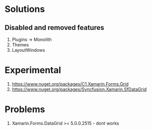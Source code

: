 
# Solutions

## Disabled and removed features

1. Plugins -> Monolith
2. Themes
3. LayoutWindows


# Experimental

1. https://www.nuget.org/packages/C1.Xamarin.Forms.Grid
2. https://www.nuget.org/packages/Syncfusion.Xamarin.SfDataGrid


# Problems

1. Xamarin.Forms.DataGrid >= 5.0.0.2515 - dont works
